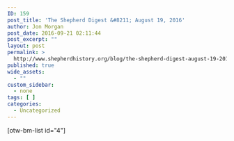 ```yaml
---
ID: 159
post_title: 'The Shepherd Digest &#8211; August 19, 2016'
author: Jon Morgan
post_date: 2016-09-21 02:11:44
post_excerpt: ""
layout: post
permalink: >
  http://www.shepherdhistory.org/blog/the-shepherd-digest-august-19-2016/
published: true
wide_assets:
  - ""
custom_sidebar:
  - none
tags: [ ]
categories:
  - Uncategorized
---
```

[otw-bm-list id="4"]